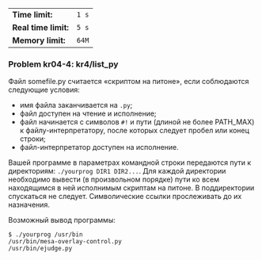|                      |       |
|----------------------|-------|
| **Time limit:**      | `1 s` |
| **Real time limit:** | `5 s` |
| **Memory limit:**    | `64M` |


### Problem kr04-4: kr4/list_py

Файл somefile.py считается «скриптом на питоне», если соблюдаются следующие условия:

  * имя файла заканчивается на `.py`;
  * файл доступен на чтение и исполнение;
  * файл начинается с символов `#!` и пути (длиной не более PATH_MAX) к файлу-интерпретатору, после которых следует пробел или конец строки;
  * файл-интерпретатор доступен на исполнение.

Вашей программе в параметрах командной строки передаются пути к директориям: `./yourprog DIR1
DIR2...`. Для каждой директории необходимо вывести (в произвольном порядке) пути ко всем находящимся
в ней исполнимым скриптам на питоне. В поддиректории спускаться не следует. Символические ссылки
прослеживать до их назначения.

Возможный вывод программы:

    
    
    $ ./yourprog /usr/bin
    /usr/bin/mesa-overlay-control.py
    /usr/bin/ejudge.py


